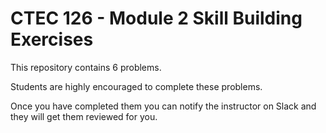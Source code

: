 # CTEC 126 - Module 2 Skill Building Exercises

This repository contains 6 problems.

Students are highly encouraged to complete these problems.

Once you have completed them you can notify the instructor on Slack and they will get them reviewed for you.